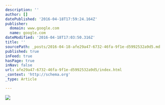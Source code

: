 ```yaml
---
description: ''
author: []
datePublished: '2016-04-18T17:59:24.164Z'
publisher:
  domain: www.google.com
  name: google.com
dateModified: '2016-04-18T17:03:50.316Z'
title: ''
sourcePath: _posts/2016-04-18-afe29a47-6732-46fa-9f1e-d5992532a9d5.md
published: true
inFeed: true
hasPage: true
inNav: false
url: afe29a47-6732-46fa-9f1e-d5992532a9d5/index.html
_context: 'http://schema.org'
_type: Article

---
```

![](https://encrypted-tbn1.gstatic.com/images?q=tbn:ANd9GcSFxk_68ixWneO0H8xXOtJwQrJql-D01PlycggBcd6botmDpGjt1w)